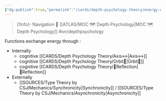 ```yaml
---
{"dg-publish":true,"permalink":"/cards/depth-psychology-theory/energy-exchange/","created":"2023-01-06T17:17:39.065+01:00","updated":"2023-04-22T09:43:18.638+02:00"}
---
```


> [!Info]- Navigation 💠
> [[ATLAS/MOC 🗺️ Depth Psychology\|MOC 🗺️ Depth Psychology]] #on/depthpsychology 

Functions exchange energy through : 
- Internally
	- cognitive [[CARDS/Depth Psychology Theory/Axis↔️\|Axis↔️]]
	- cognitive [[CARDS/Depth Psychology Theory/Orbit💫\|Orbit💫]]
	- cognitive [[CARDS/Depth Psychology Theory/🔀Reflection\|🔀Reflection]]
- Externally 
	- [[SOURCES/Type Theory by CSJ/Mechanics/Synchronicity\|Synchronicity]] / [[SOURCES/Type Theory by CSJ/Mechanics/Asynchronicity\|Asynchronicity]]